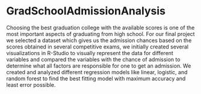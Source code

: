 # GradSchoolAdmissionAnalysis
Choosing the best graduation college with the available scores is one of the most important aspects of
graduating from high school. For our final project we selected a dataset which gives us the admission
chances based on the scores obtained in several competitive exams, we initially created several
visualizations in R-Studio to visually represent the data for different variables and compared the variables
with the chance of admission to determine what all factors are responsible for one to get an admission. We
created and analyzed different regression models like linear, logistic, and random forest to find the best
fitting model with maximum accuracy and least error possible. 
